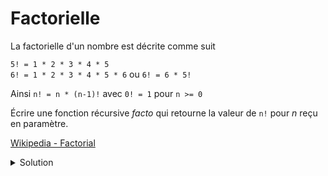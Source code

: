 # Factorielle

La factorielle d'un nombre est décrite comme suit

`5! = 1 * 2 * 3 * 4 * 5`<br>
`6! = 1 * 2 * 3 * 4 * 5 * 6` ou `6! = 6 * 5!`<br>

Ainsi `n! = n * (n-1)!` avec `0! = 1` pour `n >= 0`

Écrire une fonction récursive *facto* qui retourne la valeur de `n!` pour *n* reçu en paramètre.

[Wikipedia - Factorial](https://en.wikipedia.org/wiki/Factorial)

<details>
<summary>Solution</summary>

~~~cpp
int facto(int n) {

   // cas trivial
   if (n == 0)
      return 1;

   // appel récursif
   return n * facto(n - 1);
}
~~~

</details>
